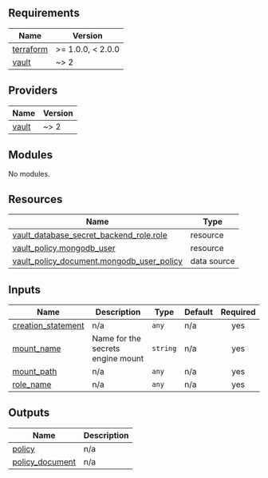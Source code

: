 <!-- BEGIN_TF_DOCS -->
## Requirements

| Name | Version |
|------|---------|
| <a name="requirement_terraform"></a> [terraform](#requirement\_terraform) | >= 1.0.0, < 2.0.0 |
| <a name="requirement_vault"></a> [vault](#requirement\_vault) | ~> 2 |

## Providers

| Name | Version |
|------|---------|
| <a name="provider_vault"></a> [vault](#provider\_vault) | ~> 2 |

## Modules

No modules.

## Resources

| Name | Type |
|------|------|
| [vault_database_secret_backend_role.role](https://registry.terraform.io/providers/hashicorp/vault/latest/docs/resources/database_secret_backend_role) | resource |
| [vault_policy.mongodb_user](https://registry.terraform.io/providers/hashicorp/vault/latest/docs/resources/policy) | resource |
| [vault_policy_document.mongodb_user_policy](https://registry.terraform.io/providers/hashicorp/vault/latest/docs/data-sources/policy_document) | data source |

## Inputs

| Name | Description | Type | Default | Required |
|------|-------------|------|---------|:--------:|
| <a name="input_creation_statement"></a> [creation\_statement](#input\_creation\_statement) | n/a | `any` | n/a | yes |
| <a name="input_mount_name"></a> [mount\_name](#input\_mount\_name) | Name for the secrets engine mount | `string` | n/a | yes |
| <a name="input_mount_path"></a> [mount\_path](#input\_mount\_path) | n/a | `any` | n/a | yes |
| <a name="input_role_name"></a> [role\_name](#input\_role\_name) | n/a | `any` | n/a | yes |

## Outputs

| Name | Description |
|------|-------------|
| <a name="output_policy"></a> [policy](#output\_policy) | n/a |
| <a name="output_policy_document"></a> [policy\_document](#output\_policy\_document) | n/a |
<!-- END_TF_DOCS -->